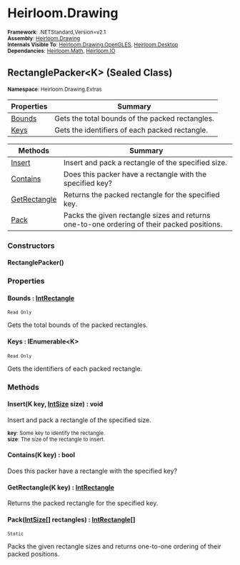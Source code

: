 # Heirloom.Drawing

<small>**Framework**: .NETStandard,Version=v2.1</small>  
<small>**Assembly**: [Heirloom.Drawing](../heirloom.drawing/heirloom.drawing.md)</small>  
<small>**Internals Visible To**: [Heirloom.Drawing.OpenGLES](../Heirloom.Drawing.OpenGLES/Heirloom.Drawing.OpenGLES.md), [Heirloom.Desktop](../Heirloom.Desktop/Heirloom.Desktop.md)</small>  
<small>**Dependancies**: [Heirloom.Math](../Heirloom.Math/Heirloom.Math.md), [Heirloom.IO](../Heirloom.IO/Heirloom.IO.md)</small>  

## RectanglePacker\<K> (Sealed Class)
<small>**Namespace**: Heirloom.Drawing.Extras</sub></small>  

| Properties | Summary |
|------------|---------|
| [Bounds](#BOUBCFE829) | Gets the total bounds of the packed rectangles. |
| [Keys](#KEY3D37EC76) | Gets the identifiers of each packed rectangle. |

| Methods | Summary |
|---------|---------|
| [Insert](#INS6A48F93B) | Insert and pack a rectangle of the specified size. |
| [Contains](#CON5E610AA) | Does this packer have a rectangle with the specified key? |
| [GetRectangle](#GETCC5F191E) | Returns the packed rectangle for the specified key. |
| [Pack](#PAC4A100EC0) | Packs the given rectangle sizes and returns one-to-one ordering of their packed positions. |

### Constructors

#### RectanglePacker()

### Properties

#### <a name="BOUBCFE829"></a>Bounds : [IntRectangle](../heirloom.math/heirloom.math.intrectangle.md)

<small>`Read Only`</small>

Gets the total bounds of the packed rectangles.

#### <a name="KEY3D37EC76"></a>Keys : IEnumerable\<K>

<small>`Read Only`</small>

Gets the identifiers of each packed rectangle.

### Methods

#### <a name="INS6A48F93B"></a>Insert(K key, [IntSize](../heirloom.math/heirloom.math.intsize.md) size) : void


Insert and pack a rectangle of the specified size.

<small>**key**: <param name="key">Some key to identify the rectangle.</param>  
</small>
<small>**size**: <param name="size">The size of the rectangle to insert.</param>  
</small>

#### <a name="CON5E610AA"></a>Contains(K key) : bool


Does this packer have a rectangle with the specified key?


#### <a name="GETCC5F191E"></a>GetRectangle(K key) : [IntRectangle](../heirloom.math/heirloom.math.intrectangle.md)


Returns the packed rectangle for the specified key.


#### <a name="PAC4A100EC0"></a>Pack([IntSize[]](../heirloom.math/heirloom.math.intsize.md) rectangles) : [IntRectangle[]](../heirloom.math/heirloom.math.intrectangle.md)

<small>`Static`</small>

Packs the given rectangle sizes and returns one-to-one ordering of their packed positions.


